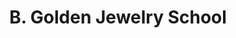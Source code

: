 ---
title: "B. Golden Jewelry School"
url: /salt-lake-city/b-golden-jewelry-school/
shop: Schmuck
---